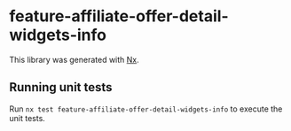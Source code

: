 # feature-affiliate-offer-detail-widgets-info

This library was generated with [Nx](https://nx.dev).

## Running unit tests

Run `nx test feature-affiliate-offer-detail-widgets-info` to execute the unit tests.
